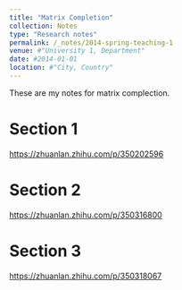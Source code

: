 ```yaml
---
title: "Matrix Completion"
collection: Notes
type: "Research notes"
permalink: /_notes/2014-spring-teaching-1
venue: #"University 1, Department"
date: #2014-01-01
location: #"City, Country"
---
```


These are my notes for matrix complection.

Section 1
======
https://zhuanlan.zhihu.com/p/350202596

Section 2
======
https://zhuanlan.zhihu.com/p/350316800

Section 3
======
https://zhuanlan.zhihu.com/p/350318067
